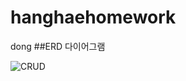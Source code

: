 # hanghaehomework
dong
##ERD 다이어그램

![CRUD](https://user-images.githubusercontent.com/124028645/223223151-b6818f26-83c9-46df-900b-55d77aed556e.png)
